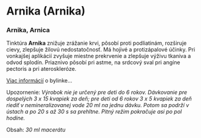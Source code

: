 Arnika (Arnika)
===============

### Arnika, Arnica

Tinktúra **Arnika** znižuje zrážanie krvi, pôsobí proti podliatinám, rozširuje
cievy, zlepšuje žilovú nedostatočnosť. Má hojivé a protizápalové účinky. Pri
vonkajšej aplikácií zvyšuje miestne prekrvenie a zlepšuje výživu tkaniva a odvod
splodín. Priaznivo pôsobí pri astme, na srdcový sval pri angíne pectoris a pri
ateroskleróze.

[Viac informácií](../bylinky/arnika-horska) o bylinke…

Upozornenie: *Výrobok nie je určený pre deti do 6 rokov. Dávkovanie pre
dospelých 3 x 15 kvapiek za deň; pre deti od 6 rokov 3 x 5 kvapiek za deň riediť
v nemineralizovanej vode 20 ml na jednu dávku. Potom sa podrží v ústach a po 20
s až 30 s sa prehltne. Pitný režim pokračuje asi po pol hodine.*

Obsah: *30 ml macerátu*
